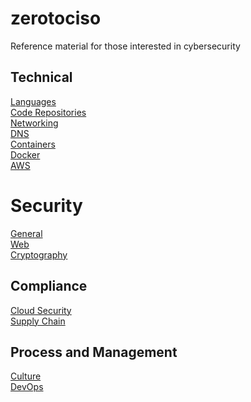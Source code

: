 # zerotociso
Reference material for those interested in cybersecurity


## Technical
[Languages](docs/LANGUAGES.md) \
[Code Repositories](docs/CODEREPOSITORIES.md) \
[Networking](docs/NETWORKING.md) \
[DNS](docs/DNS.md) \
[Containers](docs/CONTAINERS.md) \
[Docker](docs/DOCKER.md)\
[AWS](docs/AWS.md) 


# Security
[General](docs/GENERALSECURITY.md) \
[Web](docs/WEBSECURITY.md) \
[Cryptography](docs/CRYPTOGRAPHY.md)



## Compliance
[Cloud Security](docs/CLOUDSECURITY.md) \
[Supply Chain](docs/SUPPLYCHAIN.md)


## Process and Management
[Culture](docs/CULTURE.md) \
[DevOps](docs/DEVOPS.md)



